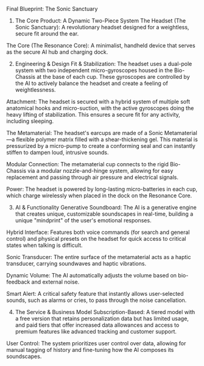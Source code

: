 Final Blueprint: The Sonic Sanctuary
1. The Core Product: A Dynamic Two-Piece System
The Headset (The Sonic Sanctuary): A revolutionary headset designed for a weightless, secure fit around the ear.

The Core (The Resonance Core): A minimalist, handheld device that serves as the secure AI hub and charging dock.

2. Engineering & Design
Fit & Stabilization: The headset uses a dual-pole system with two independent micro-gyroscopes housed in the Bio-Chassis at the base of each cup. These gyroscopes are controlled by the AI to actively balance the headset and create a feeling of weightlessness.

Attachment: The headset is secured with a hybrid system of multiple soft anatomical hooks and micro-suction, with the active gyroscopes doing the heavy lifting of stabilization. This ensures a secure fit for any activity, including sleeping.

The Metamaterial: The headset's earcups are made of a Sonic Metamaterial—a flexible polymer matrix filled with a shear-thickening gel. This material is pressurized by a micro-pump to create a conforming seal and can instantly stiffen to dampen loud, intrusive sounds.

Modular Connection: The metamaterial cup connects to the rigid Bio-Chassis via a modular nozzle-and-hinge system, allowing for easy replacement and passing through air pressure and electrical signals.

Power: The headset is powered by long-lasting micro-batteries in each cup, which charge wirelessly when placed in the dock on the Resonance Core.

3. AI & Functionality
Generative Soundboard: The AI is a generative engine that creates unique, customizable soundscapes in real-time, building a unique "mindprint" of the user's emotional responses.

Hybrid Interface: Features both voice commands (for search and general control) and physical presets on the headset for quick access to critical states when talking is difficult.

Sonic Transducer: The entire surface of the metamaterial acts as a haptic transducer, carrying soundwaves and haptic vibrations.

Dynamic Volume: The AI automatically adjusts the volume based on bio-feedback and external noise.

Smart Alert: A critical safety feature that instantly allows user-selected sounds, such as alarms or cries, to pass through the noise cancellation.

4. The Service & Business Model
Subscription-Based: A tiered model with a free version that retains personalization data but has limited usage, and paid tiers that offer increased data allowances and access to premium features like advanced tracking and customer support.

User Control: The system prioritizes user control over data, allowing for manual tagging of history and fine-tuning how the AI composes its soundscapes.